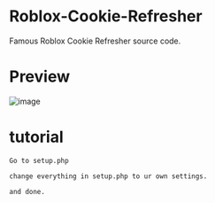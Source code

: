 # Roblox-Cookie-Refresher
Famous Roblox Cookie Refresher source code.

# Preview
![image](https://github.com/Terminatedzz/Roblox-Cookie-Refresher/assets/131369904/8b0f9181-22b9-4a31-9061-12138d87bfbc)

# tutorial

```
Go to setup.php

change everything in setup.php to ur own settings.

and done.

```
